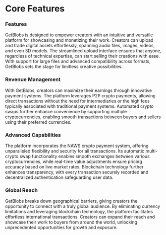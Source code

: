 # Core Features

### Features

GetBlobs is designed to empower creators with an intuitive and versatile platform for showcasing and monetizing their work. Creators can upload and trade digital assets effortlessly, spanning audio files, images, videos, and even 3D models. The streamlined upload interface ensures that anyone, regardless of technical expertise, can start selling their creations with ease. With support for large files and advanced compatibility across formats, GetBlobs sets the stage for limitless creative possibilities.

### Revenue Management

With GetBlobs, creators can maximize their earnings through innovative payment systems. The platform leverages P2P crypto payments, allowing direct transactions without the need for intermediaries or the high fees typically associated with traditional payment systems. Automated crypto swaps further enhance convenience by supporting multiple cryptocurrencies, enabling smooth transactions between buyers and sellers using their preferred currencies.

### Advanced Capabilities

The platform incorporates the NAWS crypto payment system, offering unparalleled flexibility and security for all transactions. Its automatic multi-crypto swap functionality enables smooth exchanges between various cryptocurrencies, while real-time value adjustments ensure pricing accuracy based on live market rates. Blockchain technology further enhances transparency, with every transaction securely recorded and decentralized authentication safeguarding user data.

### Global Reach

GetBlobs breaks down geographical barriers, giving creators the opportunity to connect with a truly global audience. By eliminating currency limitations and leveraging blockchain technology, the platform facilitates effortless international transactions. Creators can expand their reach and showcase their work to buyers from around the world, unlocking unprecedented opportunities for growth and exposure.
